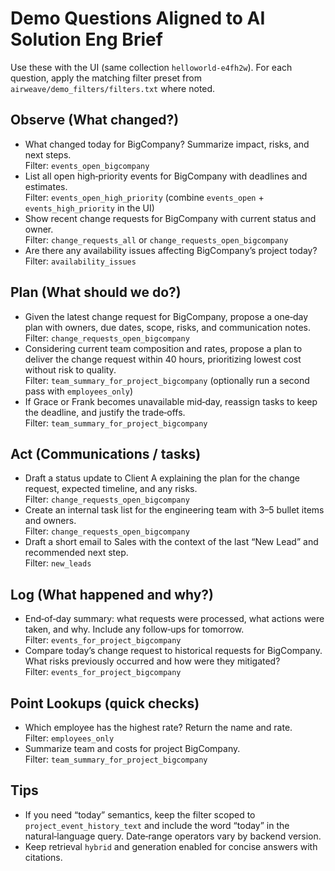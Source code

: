 # Demo Questions Aligned to AI Solution Eng Brief

Use these with the UI (same collection `helloworld-e4fh2w`). For each question, apply the matching filter preset from `airweave/demo_filters/filters.txt` where noted.

## Observe (What changed?)
- What changed today for BigCompany? Summarize impact, risks, and next steps.  
  Filter: `events_open_bigcompany`
- List all open high‑priority events for BigCompany with deadlines and estimates.  
  Filter: `events_open_high_priority` (combine `events_open` + `events_high_priority` in the UI)
- Show recent change requests for BigCompany with current status and owner.  
  Filter: `change_requests_all` or `change_requests_open_bigcompany`
- Are there any availability issues affecting BigCompany’s project today?  
  Filter: `availability_issues`

## Plan (What should we do?)
- Given the latest change request for BigCompany, propose a one‑day plan with owners, due dates, scope, risks, and communication notes.  
  Filter: `change_requests_open_bigcompany`
- Considering current team composition and rates, propose a plan to deliver the change request within 40 hours, prioritizing lowest cost without risk to quality.  
  Filter: `team_summary_for_project_bigcompany` (optionally run a second pass with `employees_only`)
- If Grace or Frank becomes unavailable mid‑day, reassign tasks to keep the deadline, and justify the trade‑offs.  
  Filter: `team_summary_for_project_bigcompany`

## Act (Communications / tasks)
- Draft a status update to Client A explaining the plan for the change request, expected timeline, and any risks.  
  Filter: `change_requests_open_bigcompany`
- Create an internal task list for the engineering team with 3–5 bullet items and owners.  
  Filter: `change_requests_open_bigcompany`
- Draft a short email to Sales with the context of the last “New Lead” and recommended next step.  
  Filter: `new_leads`

## Log (What happened and why?)
- End‑of‑day summary: what requests were processed, what actions were taken, and why. Include any follow‑ups for tomorrow.  
  Filter: `events_for_project_bigcompany`
- Compare today’s change request to historical requests for BigCompany. What risks previously occurred and how were they mitigated?  
  Filter: `events_for_project_bigcompany`

## Point Lookups (quick checks)
- Which employee has the highest rate? Return the name and rate.  
  Filter: `employees_only`
- Summarize team and costs for project BigCompany.  
  Filter: `team_summary_for_project_bigcompany`

## Tips
- If you need “today” semantics, keep the filter scoped to `project_event_history_text` and include the word “today” in the natural‑language query. Date‑range operators vary by backend version.
- Keep retrieval `hybrid` and generation enabled for concise answers with citations.
